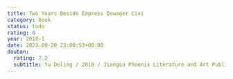 ```yaml
---
title: Two Years Beside Empress Dowager Cixi
category: book
status: todo
rating: 0
year: 2018-1
date: 2023-09-20 23:00:53+08:00
douban:
  rating: 7.2
  subtitle: Yu Deling / 2018 / Jiangsu Phoenix Literature and Art Publishing House
---
```



